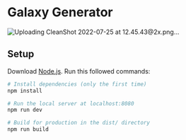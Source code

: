 # Galaxy Generator

![Uploading CleanShot 2022-07-25 at 12.45.43@2x.png…]()

## Setup
Download [Node.js](https://nodejs.org/en/download/).
Run this followed commands:

``` bash
# Install dependencies (only the first time)
npm install

# Run the local server at localhost:8080
npm run dev

# Build for production in the dist/ directory
npm run build
```
